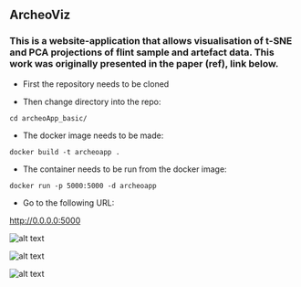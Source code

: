 ## ArcheoViz


### This is a website-application that allows visualisation of t-SNE and PCA projections of flint sample and artefact data. This work was originally presented in the paper (ref), link below. 


* First the repository needs to be cloned

* Then change directory into the repo:

`cd archeoApp_basic/`

* The docker image needs to be made:

`docker build -t archeoapp .`

* The container needs to be run from the docker image:

`docker run -p 5000:5000 -d archeoapp`

* Go to the following URL:

http://0.0.0.0:5000

![alt text](https://github.com/Robbie632/archeoApp_basic/tree/master/screenshots/archeo_home.png "Home")

![alt text](https://github.com/Robbie632/archeoApp_basic/tree/master/screenshots/archeo_form.png "form")

![alt text](https://github.com/Robbie632/archeoApp_basic/tree/master/screenshots/archeo_viz.png "visualisation")





